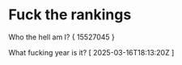 # Fuck the rankings

Who the hell am I?
{ 15527045 }

What fucking year is it?
[ 2025-03-16T18:13:20Z ]
